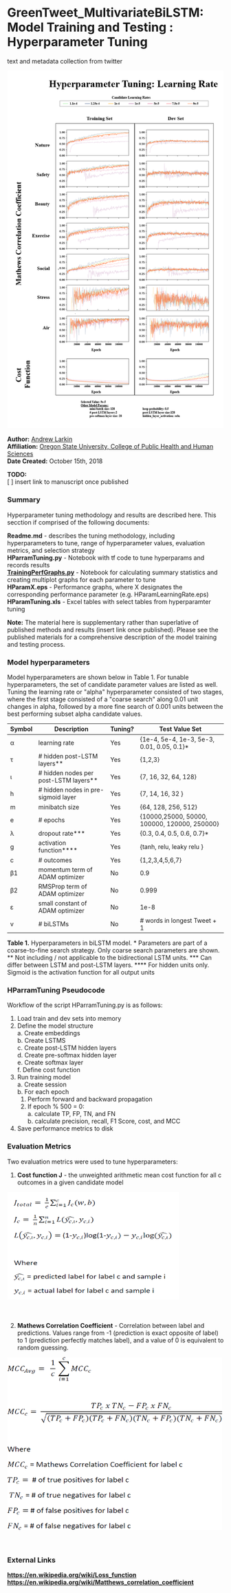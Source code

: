 # GreenTweet_MultivariateBiLSTM: Model Training and Testing : Hyperparameter Tuning
text and metadata collection from twitter


![](../images/LearningRateTuning.png)



**Author:** [Andrew Larkin](http://www.linkedin.com/in/andrew-larkin-525ba3b5/) <br>
**Affiliation:** [Oregon State University, College of Public Health and Human Sciences](http://health.oregonstate.edu/) <br>
**Date Created:** October 15th, 2018 <br>

**TODO:**<br>
[ ] insert link to manuscript once published

### Summary ###
Hyperparameter tuning methodology and results are described here.  This secction if comprised of the following documents:

**Readme.md** - describes the tuning methodology, including hyperparameters to tune, range of hyperparameter values, evaluation metrics, and selection strategy <br>
**HParramTuning.py** - Notebook with tf code to tune hyperparams and records results <br>
[**TrainingPerfGraphs.py**](./TrainingPerfGraphs.ipynb) - Notebook for calculating summary statistics and creating multiplot graphs for each parameter to tune <br>
**HParamX.eps** - Performance graphs, where X designates the corresponding performance parameter (e.g. HParamLearningRate.eps) <br>
**HParamTuning.xls** - Excel tables with select tables from hyperparamter tuning <br>



**Note:** The material here is supplementary rather than superlative of published methods and results (insert link once published).  Please see the published materials for a comprehensive description of the model training and testing process.

### Model hyperparameters ###
Model hyperparameters are shown below in Table 1.  For tunable hyperparameters, the set of candidate parameter values are listed as well.  Tuning the learning rate or "alpha" hyperparameter consisted of two stages, where the first stage consisted of a "coarse search" along 0.01 unit changes in alpha, followed by a more fine search of 0.001 units between the best performing subset alpha candidate values.


Symbol | Description | Tuning? | Test Value Set | 
------------ | ------------- | ------------- | ------------- 
α | learning rate | Yes | {1e-4, 5e-4, 1e-3, 5e-3, 0.01, 0.05, 0.1}* |
τ |  # hidden post-LSTM layers** | Yes | {1,2,3} |
ι | # hidden nodes per post-LSTM layers** | Yes | {7, 16, 32, 64, 128} | 
h | # hidden nodes in pre-sigmoid layer | Yes | {7, 14, 16, 32 } |
m | minibatch size | Yes | {64, 128, 256, 512} | 
e | # epochs | Yes | {10000,25000, 50000, 100000, 120000, 250000} |
λ | dropout rate*** | Yes | {0.3, 0.4, 0.5, 0.6, 0.7}* |
g | activation function**** | Yes | {tanh, relu, leaky relu } |
c | # outcomes | Yes | {1,2,3,4,5,6,7} |
β1 | momentum term of ADAM optimizer | No | 0.9 |
β2 | RMSProp term of ADAM optimizer | No | 0.999 |
ε | small constant of ADAM optimizer | No |1e-8 |
v | # biLSTMs | No | # words in longest Tweet + 1 |


**Table 1.** Hyperparameters in biLSTM model. * Parameters are part of a coarse-to-fine search strategy.  Only coarse search parameters are shown. ** Not including / not applicable to the bidirectional LSTM units.  *** Can differ between LSTM and post-LSTM layers. **** For hidden units only. Sigmoid is the activation function for all output units 

### HParramTuning Pseudocode ###
Workflow of the script HParramTuning.py is as follows:

1. Load train and dev sets into memory
2. Define the model structure <br>
  a. Create embeddings <br>
  b. Create LSTMS <br>
  c. Create post-LSTM hidden layers <br>
  d. Create pre-softmax hidden layer <br>
  e. Create softmax layer <br>
  f. Define cost function <br>
3. Run training model <br>
  a. Create session <br>
  b. For each epoch<br>
    1. Perform forward and backward propagation <br>
    2. If epoch % 500 = 0: <br>
      a. calculate TP, FP, TN, and FN <br>
      b. calculate precision, recall, F1 Score, cost, and MCC <br>
4. Save performance metrics to disk <br>


### Evaluation Metrics ###
Two evaluation metrics were used to tune hyperparameters:
1) **Cost function J** - the unweighted arithmetic mean cost function for all c outcomes in a given candidate model


<a href="url"><img src="../images/CostFxnEquations.png" height="250" width="400" ></a> <br>
<br>
<br>

2) **Mathews Correlation Coefficient** - Correlation between label and predictions.  Values range from -1 (prediction is exact opposite of label) to 1 (prediction perfectly matches label), and a value of 0 is equivalent to random guessing.



<a href="url"><img src="../images/MCCEquations.png" height="400" width="500" ></a> <br>
<br>
<br>

### External Links ###
**https://en.wikipedia.org/wiki/Loss_function** <br>
**https://en.wikipedia.org/wiki/Matthews_correlation_coefficient**
